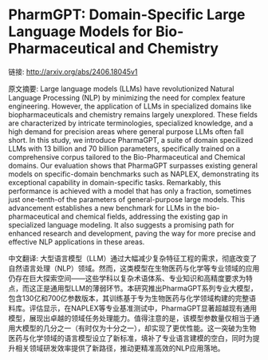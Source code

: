 # PharmGPT: Domain-Specific Large Language Models for Bio-Pharmaceutical and Chemistry

链接: http://arxiv.org/abs/2406.18045v1

原文摘要:
Large language models (LLMs) have revolutionized Natural Language Processing
(NLP) by minimizing the need for complex feature engineering. However, the
application of LLMs in specialized domains like biopharmaceuticals and
chemistry remains largely unexplored. These fields are characterized by
intricate terminologies, specialized knowledge, and a high demand for precision
areas where general purpose LLMs often fall short. In this study, we introduce
PharmaGPT, a suite of domain specilized LLMs with 13 billion and 70 billion
parameters, specifically trained on a comprehensive corpus tailored to the
Bio-Pharmaceutical and Chemical domains. Our evaluation shows that PharmaGPT
surpasses existing general models on specific-domain benchmarks such as NAPLEX,
demonstrating its exceptional capability in domain-specific tasks. Remarkably,
this performance is achieved with a model that has only a fraction, sometimes
just one-tenth-of the parameters of general-purpose large models. This
advancement establishes a new benchmark for LLMs in the bio-pharmaceutical and
chemical fields, addressing the existing gap in specialized language modeling.
It also suggests a promising path for enhanced research and development, paving
the way for more precise and effective NLP applications in these areas.

中文翻译:
大型语言模型（LLM）通过大幅减少复杂特征工程的需求，彻底改变了自然语言处理（NLP）领域。然而，这类模型在生物医药与化学等专业领域的应用仍存在巨大探索空间——这些学科以复杂术语体系、专业知识和高精度要求为特点，而这正是通用型LLM的薄弱环节。本研究推出PharmaGPT系列专业大模型，包含130亿和700亿参数版本，其训练基于专为生物医药与化学领域构建的完整语料库。评估显示，在NAPLEX等专业基准测试中，PharmaGPT显著超越现有通用模型，展现出卓越的领域任务处理能力。值得注意的是，该模型参数量仅相当于通用大模型的几分之一（有时仅为十分之一），却实现了更优性能。这一突破为生物医药与化学领域的语言模型设立了新标准，填补了专业语言建模的空白，同时为提升相关领域研发效率提供了新路径，推动更精准高效的NLP应用落地。
